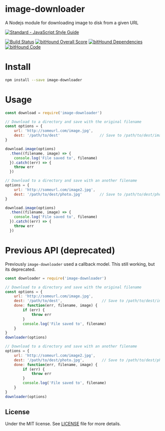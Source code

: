 # image-downloader
A Nodejs module for downloading image to disk from a given URL

[![Standard - JavaScript Style Guide](https://cdn.rawgit.com/feross/standard/master/badge.svg)](https://github.com/feross/standard)

[![Build Status](https://travis-ci.org/demsking/image-downloader.svg?branch=master)](https://travis-ci.org/demsking/image-downloader)
[![bitHound Overall Score](https://www.bithound.io/github/demsking/image-downloader/badges/score.svg)](https://www.bithound.io/github/demsking/image-downloader)
[![bitHound Dependencies](https://www.bithound.io/github/demsking/image-downloader/badges/dependencies.svg)](https://www.bithound.io/github/demsking/image-downloader/master/dependencies/npm)
[![bitHound Code](https://www.bithound.io/github/demsking/image-downloader/badges/code.svg)](https://www.bithound.io/github/demsking/image-downloader)

# Install
```sh
npm install --save image-downloader
```

# Usage
```js
const download = require('image-downloader')

// Download to a directory and save with the original filename
const options = {
    url: 'http://someurl.com/image.jpg',
    dest: '/path/to/dest'                  // Save to /path/to/dest/image.jpg
}

download.image(options)
  .then((filename, image) => {
    console.log('File saved to', filename)
  }).catch((err) => {
    throw err
  })

// Download to a directory and save with an another filename
options = {
    url: 'http://someurl.com/image2.jpg',
    dest: '/path/to/dest/photo.jpg'        // Save to /path/to/dest/photo.jpg
}

download.image(options)
  .then((filename, image) => {
    console.log('File saved to', filename)
  }).catch((err) => {
    throw err
  })
```

# Previous API (deprecated)
Previously `image-downloader` used a callback model. This still working, but its deprecated.

```js
const downloader = require('image-downloader')

// Download to a directory and save with the original filename
const options = {
    url: 'http://someurl.com/image.jpg',
    dest: '/path/to/dest',                  // Save to /path/to/dest/image.jpg
    done: function(err, filename, image) {
        if (err) {
            throw err
        }
        console.log('File saved to', filename)
    }
}
downloader(options)

// Download to a directory and save with an another filename
options = {
    url: 'http://someurl.com/image2.jpg',
    dest: '/path/to/dest/photo.jpg',        // Save to /path/to/dest/photo.jpg
    done: function(err, filename, image) {
        if (err) {
            throw err
        }
        console.log('File saved to', filename)
    }
}
downloader(options)
```

## License

Under the MIT license. See [LICENSE](https://github.com/demsking/image-downloader/blob/master/LICENSE) file for more details.
